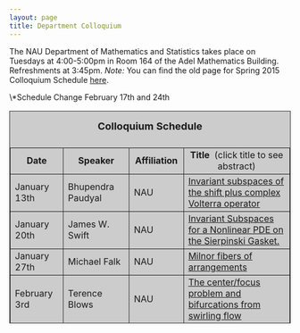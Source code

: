 ```yaml
---
layout: page
title: Department Colloquium
---
```


The NAU Department of Mathematics and Statistics takes place on Tuesdays at 4:00-5:00pm in Room 164 of the Adel Mathematics
Building. Refreshments at 3:45pm.  *Note:* You can find the old page for Spring 2015 Colloquium Schedule [here](http://jan.ucc.nau.edu/~jmn3/S15_colloquium.html).

<table width="90%" height="381" border="" align="center" bordercolor="#333333" bgcolor="#CCCCCC">
<caption>
<center>
  <p><b><font size="+1">Colloquium Schedule</font></b></p>
  </center>
</caption>

<tbody><tr>
<td width="17%">
<center>
  <b>Date</b>
</center></td>

<td width="16%">
<center>
  <b>Speaker</b>
</center></td>

<td width="12%">
<center>
  <b>Affiliation</b>
</center></td>

<td width="55%">
<center>
  <b>Title&nbsp;</b> (click title to see abstract)
</center></td>
</tr>

<tr>
<td>January 13th</td>
<td>Bhupendra Paudyal</td>
<td>NAU</td>
<td><a href="{{ site.baseurl }}/colloquium_files/paudyal_011315.pdf" target="_blank">Invariant subspaces of the shift plus complex Volterra operator</a></td>
</tr>

<tr>
<td>January 20th</td>
<td>James W. Swift</td>
<td>NAU</td>
<td><a href="{{ site.baseurl }}/colloquium_files/swift_012015.pdf" target="_blank">
Invariant Subspaces for a Nonlinear PDE on the Sierpinski Gasket.</a></td>
</tr>

<tr>
  <td>January 27th</td>
  <td>Michael Falk</td>
  <td>NAU</td>
<td><a href="{{ site.baseurl }}/colloquium_files/falk_012715.pdf" target="_blank">Milnor fibers of arrangements</a></td>
</tr>

<tr>
  <td>February 3rd</td>
  <td>Terence Blows</td>
  <td> NAU</td>
<td><a href="{{ site.baseurl }}/colloquium_files/blows_020315.pdf" target="_blank">The center/focus problem and bifurcations from swirling flow</a></td>
</tr>

<tr>
  <td>February 10th</td>
  <td>Slava Fofanov</td>
  <td>NAU</td>
<td><a href="{{ site.baseurl }}/colloquium_files/fofanov_021015.pdf" target="_blank">Sampling strategies for low carriage-rate pathogen detection</a></td>
</tr>

<tr>
  <td>*February 17th</td>
  <td>Bret Benesh</td>
  <td>College of Saint Benedict & Saint John's University</td>
<td><a href="{{ site.baseurl }}/colloquium_files/benesh_021715.pdf" target="_blank">When is $S_n$ maximal in $S_m$?</a></td>
</tr>

<tr>
  <td>*February 24th</td>
  <td>James Palmer</td>
  <td>NAU, <br>EE and CS</td>
<td><a href="{{ site.baseurl }}/colloquium_files/palmer_022415.pdf" target="_blank">Experiments in Exponential Perspective</a></td>
</tr>

<tr>
  <td>March 3rd</td>
  <td>Reserved for Interview Talks <br> at this time</td>
  <td></td>
<td></td>
</tr>

<tr>
  <td>March 10th</td>
  <td>Reserved for Interview Talks <br> at this time</td>
  <td></td>
<td></td>
</tr>

<tr>
  <td>March 17th</td>
  <td>Spring Break</td>
  <td></td>
<td></td>
</tr>

<tr>
  <td>March 24th</td>
  <td>Reserved for Interview Talks <br> at this time</td>
  <td></td>
<td></td>
</tr>

<tr>
  <td>March 31st</td>
  <td>Reserved for Interview Talks <br> at this time</td>
  <td></td>
<td></td>
</tr>

<tr>
  <td>April 7th</td>
  <td>Dana Ernst</td>
  <td>NAU</td>
<td><a href="{{ site.baseurl }}/colloquium_files/ernst_040715.pdf" target="_blank">Impartial achievement and avoidance games for generating finite groups</a></td>
</tr>

<tr>
  <td>April 14th</td>
  <td>Michael McHenry </td>
  <td>NAU</td>
<td><a href="{{ site.baseurl }}/colloquium_files/mchenry_041415.pdf" target="_blank">Thesis talk<br>Mentor: Neuberger</a></td>
</tr>

<tr>
  <td>April 20th<br>Advanced Talk<br>#147<br><strong>and</strong><br>April 21st<br>Honors<br>#162)
  </td>
  <td>Honors Day Speaker<br>Jon McCammond</td>
  <td>UC Santa Barbara</td>
<td>
<a href="{{ site.baseurl }}/colloquium_files/mccammond_04202115.pdf" target="_blank">"The intrinsic geometry of groups"<br>and"Repetition and Insight"</a>
</td>
</tr>

<tr>
  <td>April 28th</td>
  <td>Reading Week</td>
  <td>No Talk Scheduled</td>
<td></td>
</tr>
\*Schedule Change February 17th and 24th
